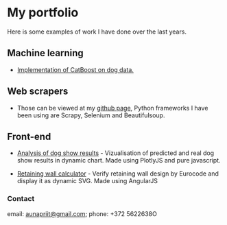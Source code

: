 # My portfolio

Here is some examples of work I have done over the last years.

## Machine learning

* [Implementation of CatBoost on dog data.](https://github.com/aunapriit/aastakoer/blob/master/show_results_analysis_bernese.py)

## Web scrapers

* Those can be viewed at my [github page](https://github.com/aunapriit/veebironijad), Python frameworks I have been using are Scrapy, Selenium and Beautifulsoup.

## Front-end

* [Analysis of dog show results](http://aunapriit.github.io/Is-it-worth-attending-dog-show-in-Estonia--using-CatBoost-on-dogs.html)  - Vizualisation of predicted and real dog show results in dynamic chart. Made using PlotlyJS and pure javascript.

* [Retaining wall calculator](http://www.m3.ee/rw) - Verify retaining wall design by Eurocode and display it as dynamic SVG. Made using AngularJS 

### Contact

email: aunapriit@gmail.com; phone: +372 5622638O
